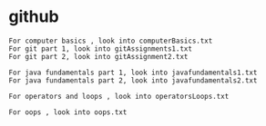 # github


	For computer basics , look into computerBasics.txt
	For git part 1, look into gitAssignments1.txt
	For git part 2, look into gitAssignment2.txt

	For java fundamentals part 1, look into javafundamentals1.txt
	For java fundamentals part 2, look into javafundamentals2.txt

	For operators and loops , look into operatorsLoops.txt
	
	For oops , look into oops.txt
